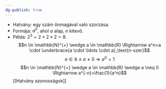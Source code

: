 ```yaml
---
dg-publish: true
---
```

- Hatvány: egy szám önmagával való szorzása.
- Formája: $a^n$, ahol $a$ alap, $n$ kitevő.
- Példa: $2^3 = 2 \times 2 \times 2 = 8$.
$$n \in \mathbb{N}^{+} \wedge a \in \mathbb{R} \Rightarrow
a^n=a \cdot \underbrace{a \cdot \ldots \cdot a}_\text{n-szer}$$
$$a \in \mathbb{R} \wedge a \neq 0 \Rightarrow a^0=1$$
$$n \in \mathbb{N}^{+} \wedge a \in \mathbb{R} \wedge a \neq 0 \Rightarrow a^{-n}=\frac{1}{a^n}$$
[[Hatvány azonosságok]]